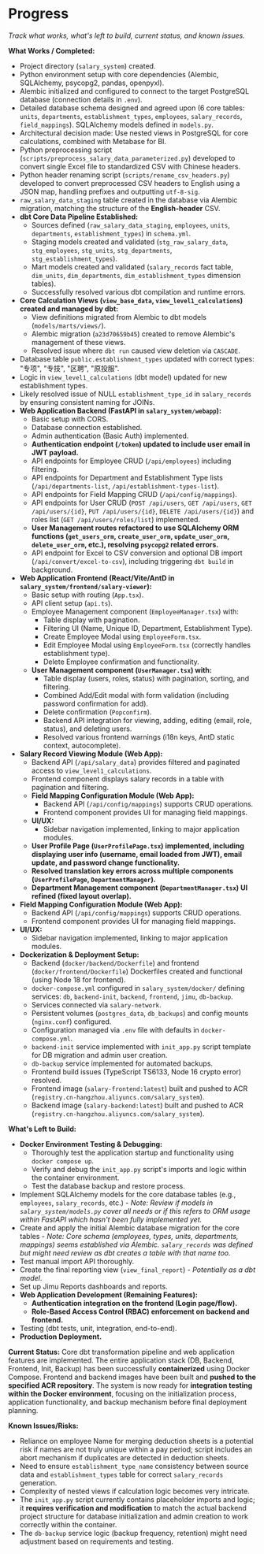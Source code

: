# Progress

*Track what works, what's left to build, current status, and known issues.*

**What Works / Completed:**
*   Project directory (`salary_system`) created.
*   Python environment setup with core dependencies (Alembic, SQLAlchemy, psycopg2, pandas, openpyxl).
*   Alembic initialized and configured to connect to the target PostgreSQL database (connection details in `.env`).
*   Detailed database schema designed and agreed upon (6 core tables: `units`, `departments`, `establishment_types`, `employees`, `salary_records`, `field_mappings`). SQLAlchemy models defined in `models.py`.
*   Architectural decision made: Use nested views in PostgreSQL for core calculations, combined with Metabase for BI.
*   Python preprocessing script (`scripts/preprocess_salary_data_parameterized.py`) developed to convert single Excel file to standardized CSV with Chinese headers.
*   Python header renaming script (`scripts/rename_csv_headers.py`) developed to convert preprocessed CSV headers to English using a JSON map, handling prefixes and outputting `utf-8-sig`.
*   `raw_salary_data_staging` table created in the database via Alembic migration, matching the structure of the **English-header** CSV.
*   **dbt Core Data Pipeline Established:**
    *   Sources defined (`raw_salary_data_staging`, `employees`, `units`, `departments`, `establishment_types`) in `schema.yml`.
    *   Staging models created and validated (`stg_raw_salary_data`, `stg_employees`, `stg_units`, `stg_departments`, `stg_establishment_types`).
    *   Mart models created and validated (`salary_records` fact table, `dim_units`, `dim_departments`, `dim_establishment_types` dimension tables).
    *   Successfully resolved various dbt compilation and runtime errors.
*   **Core Calculation Views (`view_base_data`, `view_level1_calculations`) created and managed by dbt:**
    *   View definitions migrated from Alembic to dbt models (`models/marts/views/`).
    *   Alembic migration (`a23d70659b45`) created to remove Alembic's management of these views.
    *   Resolved issue where `dbt run` caused view deletion via `CASCADE`.
*   Database table `public.establishment_types` updated with correct types: "专项", "专技", "区聘", "原投服".
*   Logic in `view_level1_calculations` (dbt model) updated for new establishment types.
*   Likely resolved issue of NULL `establishment_type_id` in `salary_records` by ensuring consistent naming for JOINs.
*   **Web Application Backend (FastAPI in `salary_system/webapp`):**
    *   Basic setup with CORS.
    *   Database connection established.
    *   Admin authentication (Basic Auth) implemented.
    *   **Authentication endpoint (`/token`) updated to include user email in JWT payload.**
    *   API endpoints for Employee CRUD (`/api/employees`) including filtering.
    *   API endpoints for Department and Establishment Type lists (`/api/departments-list`, `/api/establishment-types-list`).
    *   API endpoints for Field Mapping CRUD (`/api/config/mappings`).
    *   API endpoints for User CRUD (`POST /api/users`, `GET /api/users`, `GET /api/users/{id}`, `PUT /api/users/{id}`, `DELETE /api/users/{id}`) and roles list (`GET /api/users/roles/list`) implemented.
    *   **User Management routes refactored to use SQLAlchemy ORM functions (`get_users_orm`, `create_user_orm`, `update_user_orm`, `delete_user_orm`, etc.), resolving `psycopg2` related errors.**
    *   API endpoint for Excel to CSV conversion and optional DB import (`/api/convert/excel-to-csv`), including triggering `dbt build` in background.
*   **Web Application Frontend (React/Vite/AntD in `salary_system/frontend/salary-viewer`):**
    *   Basic setup with routing (`App.tsx`).
    *   API client setup (`api.ts`).
    *   Employee Management component (`EmployeeManager.tsx`) with:
        *   Table display with pagination.
        *   Filtering UI (Name, Unique ID, Department, Establishment Type).
        *   Create Employee Modal using `EmployeeForm.tsx`.
        *   Edit Employee Modal using `EmployeeForm.tsx` (correctly handles establishment type).
        *   Delete Employee confirmation and functionality.
    *   **User Management component (`UserManager.tsx`) with:**
        *   Table display (users, roles, status) with pagination, sorting, and filtering.
        *   Combined Add/Edit modal with form validation (including password confirmation for add).
        *   Delete confirmation (`Popconfirm`).
        *   Backend API integration for viewing, adding, editing (email, role, status), and deleting users.
        *   Resolved various frontend warnings (i18n keys, AntD static context, autocomplete).
*   **Salary Record Viewing Module (Web App):**
    *   Backend API (`/api/salary_data`) provides filtered and paginated access to `view_level1_calculations`.
    *   Frontend component displays salary records in a table with pagination and filtering.
    *   **Field Mapping Configuration Module (Web App):**
        *   Backend API (`/api/config/mappings`) supports CRUD operations.
        *   Frontend component provides UI for managing field mappings.
    *   **UI/UX:**
        *   Sidebar navigation implemented, linking to major application modules.
    *   **User Profile Page (`UserProfilePage.tsx`) implemented, including displaying user info (username, email loaded from JWT), email update, and password change functionality.**
    *   **Resolved translation key errors across multiple components (`UserProfilePage`, `DepartmentManager`).**
    *   **Department Management component (`DepartmentManager.tsx`) UI refined (fixed layout overlap).**
*   **Field Mapping Configuration Module (Web App):**
    *   Backend API (`/api/config/mappings`) supports CRUD operations.
    *   Frontend component provides UI for managing field mappings.
*   **UI/UX:**
    *   Sidebar navigation implemented, linking to major application modules.
*   **Dockerization & Deployment Setup:**
    *   Backend (`docker/backend/Dockerfile`) and frontend (`docker/frontend/Dockerfile`) Dockerfiles created and functional (using Node 18 for frontend).
    *   `docker-compose.yml` configured in `salary_system/docker/` defining services: `db`, `backend-init`, `backend`, `frontend`, `jimu`, `db-backup`.
    *   Services connected via `salary-network`.
    *   Persistent volumes (`postgres_data`, `db_backups`) and config mounts (`nginx.conf`) configured.
    *   Configuration managed via `.env` file with defaults in `docker-compose.yml`.
    *   `backend-init` service implemented with `init_app.py` script template for DB migration and admin user creation.
    *   `db-backup` service implemented for automated backups.
    *   Frontend build issues (TypeScript TS6133, Node 16 crypto error) resolved.
    *   Frontend image (`salary-frontend:latest`) built and pushed to ACR (`registry.cn-hangzhou.aliyuncs.com/salary_system`).
    *   Backend image (`salary-backend:latest`) built and pushed to ACR (`registry.cn-hangzhou.aliyuncs.com/salary_system`).

**What's Left to Build:**
*   **Docker Environment Testing & Debugging:**
    *   Thoroughly test the application startup and functionality using `docker compose up`.
    *   Verify and debug the `init_app.py` script's imports and logic within the container environment.
    *   Test the database backup and restore process.
*   Implement SQLAlchemy models for the core database tables (e.g., `employees`, `salary_records`, etc.) - *Note: Review if models in `salary_system/models.py` cover all needs or if this refers to ORM usage within FastAPI which hasn't been fully implemented yet.*
*   Create and apply the initial Alembic database migration for the core tables - *Note: Core schema (employees, types, units, departments, mappings) seems established via Alembic. `salary_records` was defined but might need review as dbt creates a table with that name too.*
*   Test manual import API thoroughly.
*   Create the final reporting view (`view_final_report`) - *Potentially as a dbt model*.
*   Set up Jimu Reports dashboards and reports.
*   **Web Application Development (Remaining Features):**
    *   **Authentication integration on the frontend (Login page/flow).**
    *   **Role-Based Access Control (RBAC) enforcement on backend and frontend.**
*   Testing (dbt tests, unit, integration, end-to-end).
*   **Production Deployment.**

**Current Status:** Core dbt transformation pipeline and web application features are implemented. The entire application stack (DB, Backend, Frontend, Init, Backup) has been successfully **containerized** using Docker Compose. Frontend and backend images have been built and **pushed to the specified ACR repository**. The system is now ready for **integration testing within the Docker environment**, focusing on the initialization process, application functionality, and backup mechanism before final deployment planning.

**Known Issues/Risks:**
*   Reliance on employee Name for merging deduction sheets is a potential risk if names are not truly unique within a pay period; script includes an abort mechanism if duplicates are detected in deduction sheets.
*   Need to ensure `establishment_type_name` consistency between source data and `establishment_types` table for correct `salary_records` generation.
*   Complexity of nested views if calculation logic becomes very intricate.
*   The `init_app.py` script currently contains placeholder imports and logic; it **requires verification and modification** to match the actual backend project structure for database initialization and admin creation to work correctly within the container.
*   The `db-backup` service logic (backup frequency, retention) might need adjustment based on requirements and testing. 